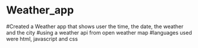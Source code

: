 # Weather_app

#Created a Weather app that shows user the time, the date, the weather and the city
#using a weather api from open weather map
#languages used were html, javascript and css

